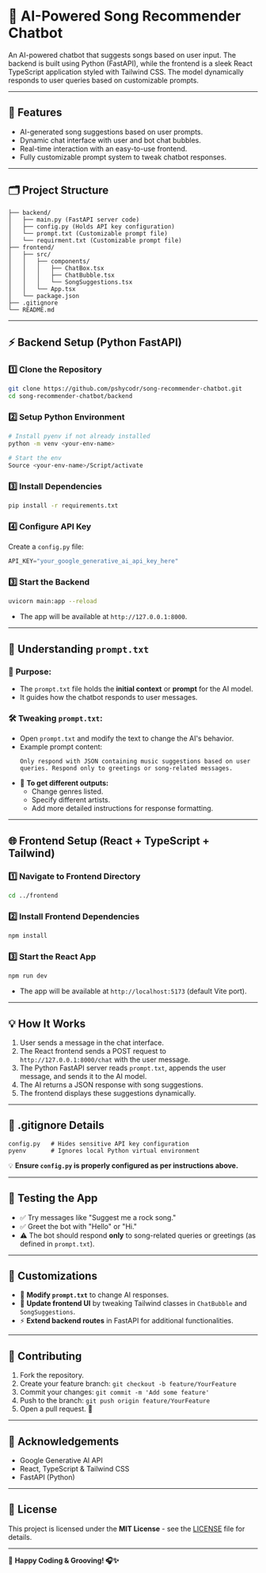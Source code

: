 # 🎵 **AI-Powered Song Recommender Chatbot**

An AI-powered chatbot that suggests songs based on user input. The backend is built using Python (FastAPI), while the frontend is a sleek React TypeScript application styled with Tailwind CSS. The model dynamically responds to user queries based on customizable prompts.

---

## 🚀 **Features**
- AI-generated song suggestions based on user prompts.
- Dynamic chat interface with user and bot chat bubbles.
- Real-time interaction with an easy-to-use frontend.
- Fully customizable prompt system to tweak chatbot responses.

---

## 🗂️ **Project Structure**
```
├── backend/
│   ├── main.py (FastAPI server code)
│   ├── config.py (Holds API key configuration)
│   └── prompt.txt (Customizable prompt file)
│   └── requirment.txt (Customizable prompt file)
├── frontend/
│   ├── src/
│   │   ├── components/
│   │   │   ├── ChatBox.tsx
│   │   │   ├── ChatBubble.tsx
│   │   │   └── SongSuggestions.tsx
│   │   └── App.tsx
│   └── package.json
├── .gitignore
└── README.md
```

---

## ⚡ **Backend Setup (Python FastAPI)**

### 1️⃣ **Clone the Repository**
```bash
git clone https://github.com/pshycodr/song-recommender-chatbot.git
cd song-recommender-chatbot/backend
```

### 2️⃣ **Setup Python Environment**
```bash
# Install pyenv if not already installed
python -m venv <your-env-name>

# Start the env
Source <your-env-name>/Script/activate 
```

### 3️⃣ **Install Dependencies**
```bash
pip install -r requirements.txt
```

### 4️⃣ **Configure API Key**
Create a `config.py` file:
```python
API_KEY="your_google_generative_ai_api_key_here"
```
### 3️⃣ **Start the Backend**
```bash
uvicorn main:app --reload
```
- The app will be available at `http://127.0.0.1:8000`.

---

## 📝 **Understanding `prompt.txt`**

### 📄 **Purpose:**
- The `prompt.txt` file holds the **initial context** or **prompt** for the AI model.
- It guides how the chatbot responds to user messages.

### 🛠️ **Tweaking `prompt.txt`:**
- Open `prompt.txt` and modify the text to change the AI's behavior.
- Example prompt content:
  ```
  Only respond with JSON containing music suggestions based on user queries. Respond only to greetings or song-related messages.
  ```
- 🔄 **To get different outputs:**
  - Change genres listed.
  - Specify different artists.
  - Add more detailed instructions for response formatting.

---

## 🌐 **Frontend Setup (React + TypeScript + Tailwind)**

### 1️⃣ **Navigate to Frontend Directory**
```bash
cd ../frontend
```

### 2️⃣ **Install Frontend Dependencies**
```bash
npm install
```

### 3️⃣ **Start the React App**
```bash
npm run dev
```

- The app will be available at `http://localhost:5173` (default Vite port).

---

## 💡 **How It Works**
1. User sends a message in the chat interface.
2. The React frontend sends a POST request to `http://127.0.0.1:8000/chat` with the user message.
3. The Python FastAPI server reads `prompt.txt`, appends the user message, and sends it to the AI model.
4. The AI returns a JSON response with song suggestions.
5. The frontend displays these suggestions dynamically.

---

## 🚫 **.gitignore** Details
```
config.py   # Hides sensitive API key configuration
pyenv       # Ignores local Python virtual environment
```

💡 **Ensure `config.py` is properly configured as per instructions above.**

---

## 🧪 **Testing the App**
- ✅ Try messages like "Suggest me a rock song."
- ✅ Greet the bot with "Hello" or "Hi."
- ⚠️ The bot should respond **only** to song-related queries or greetings (as defined in `prompt.txt`).

---

## 🎨 **Customizations**
- 💬 **Modify `prompt.txt`** to change AI responses.
- 🎵 **Update frontend UI** by tweaking Tailwind classes in `ChatBubble` and `SongSuggestions`.
- ⚡ **Extend backend routes** in FastAPI for additional functionalities.

---

## 🎁 **Contributing**
1. Fork the repository.
2. Create your feature branch: `git checkout -b feature/YourFeature`
3. Commit your changes: `git commit -m 'Add some feature'`
4. Push to the branch: `git push origin feature/YourFeature`
5. Open a pull request. 🚀

---

## 🤝 **Acknowledgements**
- Google Generative AI API
- React, TypeScript & Tailwind CSS
- FastAPI (Python)

---

## 🌟 **License**
This project is licensed under the **MIT License** - see the [LICENSE](LICENSE) file for details.

---

🚀 **Happy Coding & Grooving! 🎧✨**

